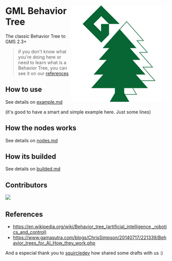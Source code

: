 <div align="center" />

<img align="right" src="./readme_logo.png" width="300"/>

<div align="left" />

# GML Behavior Tree

The classic Behavior Tree to GMS 2.3+

> if you don't know what you're doing here or need to learn what is a Behavior Tree, you can see it on our [references](#references)

## How to use

See details on [example.md](./example.md)

(it's good to have a smart and simple example here. Just some lines)

## How the nodes works

See details on [nodes.md](./nodes.md)

## How its builded

See details on [builded.md](./builded.md)

## Contributors

<a href="https://github.com/VitorEstevam/Behaviour-Tree-Friends/graphs/contributors">
  <img src="https://contrib.rocks/image?repo=VitorEstevam/Behaviour-Tree-Friends" />
</a>

## References

- https://en.wikipedia.org/wiki/Behavior_tree_(artificial_intelligence,_robotics_and_control)
- https://www.gamasutra.com/blogs/ChrisSimpson/20140717/221339/Behavior_trees_for_AI_How_they_work.php

And a especial thank you to [squircledev](https://github.com/squircledev) how shared some drafts with us :)
